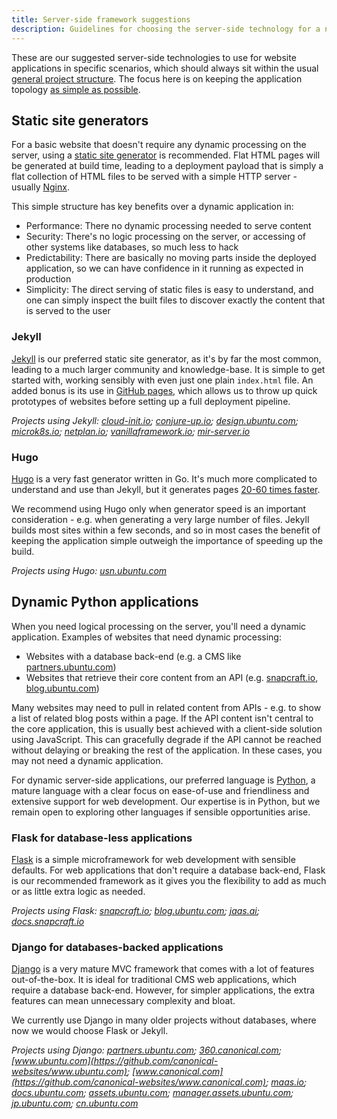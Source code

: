 ```yaml
---
title: Server-side framework suggestions
description: Guidelines for choosing the server-side technology for a new project
---
```


These are our suggested server-side technologies to use for website applications in specific scenarios, which should always sit within the usual [general project structure](general-structure). The focus here is on keeping the application topology [as simple as possible](project-philosophy).

## Static site generators

For a basic website that doesn't require any dynamic processing on the server, using a [static site generator](https://davidwalsh.name/introduction-static-site-generators) is recommended. Flat HTML pages will be generated at build time, leading to a deployment payload that is simply a flat collection of HTML files to be served with a simple HTTP server - usually [Nginx](https://nginx.org/en/).

This simple structure has key benefits over a dynamic application in:

- Performance: There no dynamic processing needed to serve content
- Security: There's no logic processing on the server, or accessing of other systems like databases, so much less to hack
- Predictability: There are basically no moving parts inside the deployed application, so we can have confidence in it running as expected in production
- Simplicity: The direct serving of static files is easy to understand, and one can simply inspect the built files to discover exactly the content that is served to the user

### Jekyll

[Jekyll](https://jekyllrb.com/) is our preferred static site generator, as it's by far the most common, leading to a much larger community and knowledge-base. It is simple to get started with, working sensibly with even just one plain `index.html` file. An added bonus is its use in [GitHub pages](https://pages.github.com/), which allows us to throw up quick prototypes of websites before setting up a full deployment pipeline.

_Projects using Jekyll: [cloud-init.io](https://github.com/canonical-websites/cloud-init.io); [conjure-up.io](https://github.com/canonical-websites/conjure-up.io); [design.ubuntu.com](https://github.com/canonical-websites/design.ubuntu.com); [microk8s.io](https://github.com/canonical-websites/microk8s.io); [netplan.io](https://github.com/canonical-websites/netplan.io); [vanillaframework.io](https://github.com/canonical-websites/vanillaframework.io); [mir-server.io](https://github.com/canonical-websites/mir-server.io)_

### Hugo

[Hugo](https://gohugo.io/) is a very fast generator written in Go. It's much more complicated to understand and use than Jekyll, but it generates pages [20-60 times faster](https://forestry.io/blog/hugo-vs-jekyll-benchmark/).

We recommend using Hugo only when generator speed is an important consideration - e.g. when generating a very large number of files. Jekyll builds most sites within a few seconds, and so in most cases the benefit of keeping the application simple outweigh the importance of speeding up the build.

_Projects using Hugo: [usn.ubuntu.com](https://launchpad.net/usn.ubuntu.com)_

## Dynamic Python applications

When you need logical processing on the server, you'll need a dynamic application. Examples of websites that need dynamic processing:

- Websites with a database back-end (e.g. a CMS like [partners.ubuntu.com](https://partners.ubuntu.com))
- Websites that retrieve their core content from an API (e.g. [snapcraft.io](https://snapcraft.io), [blog.ubuntu.com](https://blog.ubuntu.com))

Many websites may need to pull in related content from APIs - e.g. to show a list of related blog posts within a page. If the API content isn't central to the core application, this is usually best achieved with a client-side solution using JavaScript. This can gracefully degrade if the API cannot be reached without delaying or breaking the rest of the application. In these cases, you may not need a dynamic application.

For dynamic server-side applications, our preferred language is [Python](https://www.python.org/), a mature language with a clear focus on ease-of-use and friendliness and extensive support for web development. Our expertise is in Python, but we remain open to exploring other languages if sensible opportunities arise.

### Flask for database-less applications

[Flask](http://flask.pocoo.org/) is a simple microframework for web development with sensible defaults. For web applications that don't require a database back-end, Flask is our recommended framework as it gives you the flexibility to add as much or as little extra logic as needed.

_Projects using Flask: [snapcraft.io](https://github.com/canonical-websites/snapcraft.io); [blog.ubuntu.com](https://github.com/canonical-websites/blog.ubuntu.com); [jaas.ai](https://github.com/canonical-websites/jaas.ai); [docs.snapcraft.io](https://github.com/canonical-websites/docs.snapcraft.io)_

### Django for databases-backed applications

[Django](https://www.djangoproject.com/) is a very mature MVC framework that comes with a lot of features out-of-the-box. It is ideal for traditional CMS web applications, which require a database back-end. However, for simpler applications, the extra features can mean unnecessary complexity and bloat.

We currently use Django in many older projects without databases, where now we would choose Flask or Jekyll.

_Projects using Django: [partners.ubuntu.com](https://github.com/canonical-websites/partners.ubuntu.com); [360.canonical.com](https://github.com/ubuntudesign/360.canonical.com); [www.ubuntu.com](https://github.com/canonical-websites/www.ubuntu.com); [www.canonical.com](https://github.com/canonical-websites/www.canonical.com); [maas.io](https://github.com/canonical-websites/maas.io); [docs.ubuntu.com](https://github.com/canonical-websites/docs.ubuntu.com); [assets.ubuntu.com](https://github.com/canonical-websites/assets.ubuntu.com); [manager.assets.ubuntu.com](https://github.com/canonical-websites/manager.assets.ubuntu.com); [jp.ubuntu.com](https://github.com/canonical-websites/jp.ubuntu.com); [cn.ubuntu.com](https://github.com/canonical-websites/cn.ubuntu.com)_
